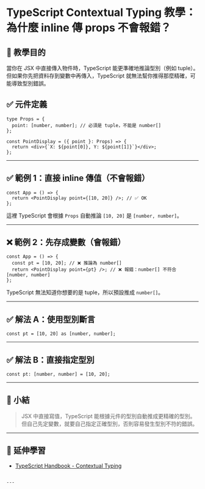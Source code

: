 # TypeScript Contextual Typing 教學：為什麼 inline 傳 props 不會報錯？

## 👶 教學目的

當你在 JSX 中直接傳入物件時，TypeScript 能更準確地推論型別（例如 tuple）。  
但如果你先把資料存到變數中再傳入，TypeScript 就無法幫你推得那麼精確，可能導致型別錯誤。


## ✅ 元件定義

```tsx
type Props = {
  point: [number, number]; // 必須是 tuple，不能是 number[]
};

const PointDisplay = ({ point }: Props) => {
  return <div>{`X: ${point[0]}, Y: ${point[1]}`}</div>;
};
````

---

## ✅ 範例 1：直接 inline 傳值（不會報錯）

```tsx
const App = () => {
  return <PointDisplay point={[10, 20]} />; // ✅ OK
};
```

這裡 TypeScript 會根據 `Props` 自動推論 `[10, 20]` 是 `[number, number]`。

---

## ❌ 範例 2：先存成變數（會報錯）

```tsx
const App = () => {
  const pt = [10, 20]; // ❌ 推論為 number[]
  return <PointDisplay point={pt} />; // ❌ 報錯：number[] 不符合 [number, number]
};
```

TypeScript 無法知道你想要的是 tuple，所以預設推成 `number[]`。

---

## ✅ 解法 A：使用型別斷言

```tsx
const pt = [10, 20] as [number, number];
```

---

## ✅ 解法 B：直接指定型別

```tsx
const pt: [number, number] = [10, 20];
```

---

## 📌 小結

> JSX 中直接寫值，TypeScript 能根據元件的型別自動推成更精確的型別。
> 但自己先定變數，就要自己指定正確型別，否則容易發生型別不符的錯誤。

---

## 🧠 延伸學習

* [TypeScript Handbook - Contextual Typing](https://www.typescriptlang.org/docs/handbook/type-inference.html#contextual-typing)

```

---

